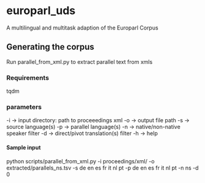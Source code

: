 # europarl_uds
A multilingual and multitask adaption of the Europarl Corpus

## Generating the corpus
Run parallel_from_xml.py to extract parallel text from xmls

### Requirements
tqdm

### parameters
-i -> input directory: path to proceeedings xml
-o -> output file path
-s -> source language(s)
-p -> parallel language(s)
-n -> native/non-native speaker filter
-d -> direct/pivot translation(s) filter
-h -> help

#### Sample input
python scripts/parallel_from_xml.py -i proceedings/xml/ -o extracted/parallels_ns.tsv -s de en es fr it nl pt -p de en es fr it nl pt -n ns -d 0
